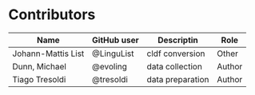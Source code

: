 # Contributors

Name               | GitHub user | Descriptin |Role
---                | ---         | --- | ---
Johann-Mattis List | @LinguList  | cldf conversion | Other 
Dunn, Michael | @evoling | data collection | Author
Tiago Tresoldi | @tresoldi | data preparation | Author
